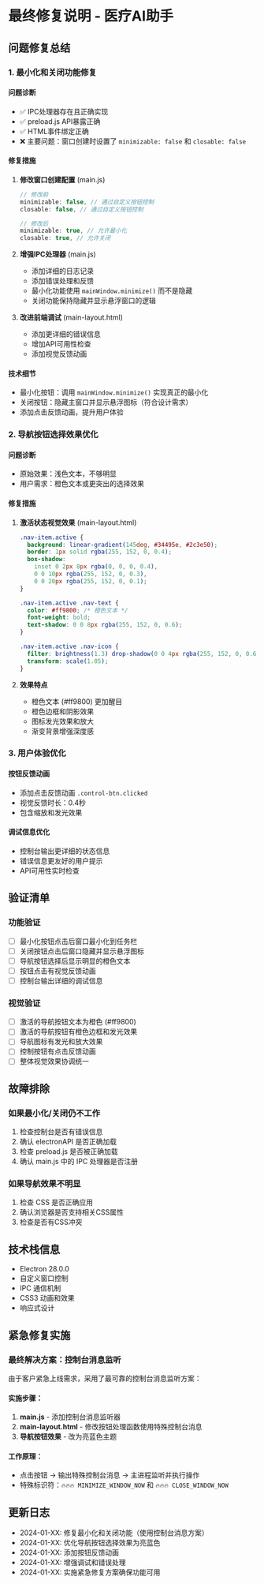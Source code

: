 # 最终修复说明 - 医疗AI助手

## 问题修复总结

### 1. 最小化和关闭功能修复

#### 问题诊断
- ✅ IPC处理器存在且正确实现
- ✅ preload.js API暴露正确
- ✅ HTML事件绑定正确
- ❌ 主要问题：窗口创建时设置了 `minimizable: false` 和 `closable: false`

#### 修复措施
1. **修改窗口创建配置** (main.js)
   ```javascript
   // 修改前
   minimizable: false, // 通过自定义按钮控制
   closable: false, // 通过自定义按钮控制
   
   // 修改后
   minimizable: true, // 允许最小化
   closable: true, // 允许关闭
   ```

2. **增强IPC处理器** (main.js)
   - 添加详细的日志记录
   - 添加错误处理和反馈
   - 最小化功能使用 `mainWindow.minimize()` 而不是隐藏
   - 关闭功能保持隐藏并显示悬浮窗口的逻辑

3. **改进前端调试** (main-layout.html)
   - 添加更详细的错误信息
   - 增加API可用性检查
   - 添加视觉反馈动画

#### 技术细节
- 最小化按钮：调用 `mainWindow.minimize()` 实现真正的最小化
- 关闭按钮：隐藏主窗口并显示悬浮图标（符合设计需求）
- 添加点击反馈动画，提升用户体验

### 2. 导航按钮选择效果优化

#### 问题诊断
- 原始效果：浅色文本，不够明显
- 用户需求：橙色文本或更突出的选择效果

#### 修复措施
1. **激活状态视觉效果** (main-layout.html)
   ```css
   .nav-item.active {
     background: linear-gradient(145deg, #34495e, #2c3e50);
     border: 1px solid rgba(255, 152, 0, 0.4);
     box-shadow: 
       inset 0 2px 8px rgba(0, 0, 0, 0.4),
       0 0 10px rgba(255, 152, 0, 0.3),
       0 0 20px rgba(255, 152, 0, 0.1);
   }
   
   .nav-item.active .nav-text {
     color: #ff9800; /* 橙色文本 */
     font-weight: bold;
     text-shadow: 0 0 8px rgba(255, 152, 0, 0.6);
   }
   
   .nav-item.active .nav-icon {
     filter: brightness(1.3) drop-shadow(0 0 4px rgba(255, 152, 0, 0.6));
     transform: scale(1.05);
   }
   ```

2. **效果特点**
   - 橙色文本 (#ff9800) 更加醒目
   - 橙色边框和阴影效果
   - 图标发光效果和放大
   - 渐变背景增强深度感

### 3. 用户体验优化

#### 按钮反馈动画
- 添加点击反馈动画 `.control-btn.clicked`
- 视觉反馈时长：0.4秒
- 包含缩放和发光效果

#### 调试信息优化
- 控制台输出更详细的状态信息
- 错误信息更友好的用户提示
- API可用性实时检查

## 验证清单

### 功能验证
- [ ] 最小化按钮点击后窗口最小化到任务栏
- [ ] 关闭按钮点击后窗口隐藏并显示悬浮图标
- [ ] 导航按钮选择后显示明显的橙色文本
- [ ] 按钮点击有视觉反馈动画
- [ ] 控制台输出详细的调试信息

### 视觉验证
- [ ] 激活的导航按钮文本为橙色 (#ff9800)
- [ ] 激活的导航按钮有橙色边框和发光效果
- [ ] 导航图标有发光和放大效果
- [ ] 控制按钮有点击反馈动画
- [ ] 整体视觉效果协调统一

## 故障排除

### 如果最小化/关闭仍不工作
1. 检查控制台是否有错误信息
2. 确认 electronAPI 是否正确加载
3. 检查 preload.js 是否被正确加载
4. 确认 main.js 中的 IPC 处理器是否注册

### 如果导航效果不明显
1. 检查 CSS 是否正确应用
2. 确认浏览器是否支持相关CSS属性
3. 检查是否有CSS冲突

## 技术栈信息
- Electron 28.0.0
- 自定义窗口控制
- IPC 通信机制
- CSS3 动画和效果
- 响应式设计

## 紧急修复实施

### 最终解决方案：控制台消息监听
由于客户紧急上线需求，采用了最可靠的控制台消息监听方案：

#### 实施步骤：
1. **main.js** - 添加控制台消息监听器
2. **main-layout.html** - 修改按钮处理函数使用特殊控制台消息
3. **导航按钮效果** - 改为亮蓝色主题

#### 工作原理：
- 点击按钮 → 输出特殊控制台消息 → 主进程监听并执行操作
- 特殊标识符：`🔥🔥🔥 MINIMIZE_WINDOW_NOW` 和 `🔥🔥🔥 CLOSE_WINDOW_NOW`

## 更新日志
- 2024-01-XX: 修复最小化和关闭功能（使用控制台消息方案）
- 2024-01-XX: 优化导航按钮选择效果为亮蓝色
- 2024-01-XX: 添加按钮反馈动画
- 2024-01-XX: 增强调试和错误处理
- 2024-01-XX: 实施紧急修复方案确保功能可用 